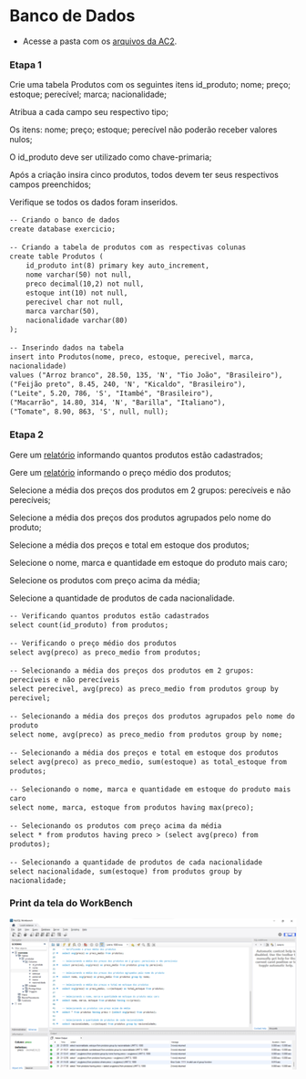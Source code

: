 # Banco de Dados

- Acesse a pasta com os [arquivos da AC2](https://github.com/Juliana-Ferreira/BD_2023/tree/main/AC2).

### Etapa 1
Crie uma tabela Produtos com os seguintes itens id_produto; nome; preço; estoque; perecível; marca; nacionalidade;

Atribua a cada campo seu respectivo tipo;

Os itens: nome; preço; estoque; perecível não poderão receber valores nulos;

O id_produto deve ser utilizado como chave-primaria;

Após a criação insira cinco produtos, todos devem ter seus respectivos campos preenchidos;

Verifique se todos os dados foram inseridos.

```
-- Criando o banco de dados
create database exercicio;

-- Criando a tabela de produtos com as respectivas colunas
create table Produtos (
	id_produto int(8) primary key auto_increment,
    nome varchar(50) not null,
    preco decimal(10,2) not null,
    estoque int(10) not null,
    perecivel char not null,
    marca varchar(50),
    nacionalidade varchar(80)
);

-- Inserindo dados na tabela
insert into Produtos(nome, preco, estoque, perecivel, marca, nacionalidade)
values ("Arroz branco", 28.50, 135, 'N', "Tio João", "Brasileiro"),
("Feijão preto", 8.45, 240, 'N', "Kicaldo", "Brasileiro"),
("Leite", 5.20, 786, 'S', "Itambé", "Brasileiro"),
("Macarrão", 14.80, 314, 'N', "Barilla", "Italiano"),
("Tomate", 8.90, 863, 'S', null, null);
```

### Etapa 2
Gere um [relatório](https://github.com/Juliana-Ferreira/BD_2023/blob/main/AC2/Atividade%2002-10-23/relatorio_qtd_produtos.csv) informando quantos produtos estão cadastrados;

Gere um [relatório](https://github.com/Juliana-Ferreira/BD_2023/blob/main/AC2/Atividade%2002-10-23/relatorio_preco_medio.csv) informando o preço médio dos produtos;

Selecione a média dos preços dos produtos em 2 grupos: perecíveis e não perecíveis;

Selecione a média dos preços dos produtos agrupados pelo nome do produto;

Selecione a média dos preços e total em estoque dos produtos;

Selecione o nome, marca e quantidade em estoque do produto mais caro;

Selecione os produtos com preço acima da média;

Selecione a quantidade de produtos de cada nacionalidade.

```
-- Verificando quantos produtos estão cadastrados
select count(id_produto) from produtos;

-- Verificando o preço médio dos produtos
select avg(preco) as preco_medio from produtos;

-- Selecionando a média dos preços dos produtos em 2 grupos: perecíveis e não perecíveis
select perecivel, avg(preco) as preco_medio from produtos group by perecivel;

-- Selecionando a média dos preços dos produtos agrupados pelo nome do produto
select nome, avg(preco) as preco_medio from produtos group by nome;

-- Selecionando a média dos preços e total em estoque dos produtos
select avg(preco) as preco_medio, sum(estoque) as total_estoque from produtos;

-- Selecionando o nome, marca e quantidade em estoque do produto mais caro
select nome, marca, estoque from produtos having max(preco);

-- Selecionando os produtos com preço acima da média
select * from produtos having preco > (select avg(preco) from produtos);

-- Selecionando a quantidade de produtos de cada nacionalidade
select nacionalidade, sum(estoque) from produtos group by nacionalidade;
```

### Print da tela do WorkBench

![print](AC2/Atividade%2002-10-23/print_workbench.png)